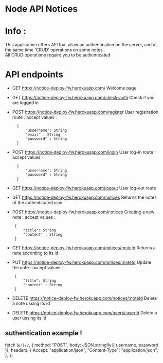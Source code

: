 # Node API Notices 
# Info :
This application offers API that allow an authentication on the server, and at the same time 'CRUD' operations on some notes    
All CRUD operations require you to be authenticated

# API endpoints
- GET https://notice-deploy-fw.herokuapp.com/
 Welcome page
- GET https://notice-deploy-fw.herokuapp.com/check-auth
  Check if you are logged in
- POST https://notice-deploy-fw.herokuapp.com/register
 User registration route : accept values : 
 
        {
            "ussername": String
            "email" : String
            "password" : String
        }
- POST https://notice-deploy-fw.herokuapp.com/login
 User log-in route : accept values : 
 
        {
            "ussername": String
            "password" : String
        }
- GET https://notice-deploy-fw.herokuapp.com/logout
 User log-out route 

 - GET https://notice-deploy-fw.herokuapp.com/notices
 Returns the notes of the authenticated user
 
 - POST https://notice-deploy-fw.herokuapp.com/notices
 Creating a new note : accept values : 
 
        {
            "title": String
            "content" : String
        }
       
- GET https://notice-deploy-fw.herokuapp.com/notices/:noteId
 Returns a note according to its id

 - PUT https://notice-deploy-fw.herokuapp.com/notices/:noteId
  Update the note : accept values : 
 
        {
            "title": String
            "content" : String
        }

 - DELETE https://notice-deploy-fw.herokuapp.com/notices/:noteId
 Delete a note ussing its id

 - DELETE https://notice-deploy-fw.herokuapp.com/users/:userId
  Delete a user ussing its id
## authentication example !
  fetch (`url//`, {
      method: "POST",
      body: JSON.stringify({ username, password }),
      headers: {
        Accept: "application/json", 
        "Content-Type": "application/json",
      },
    })